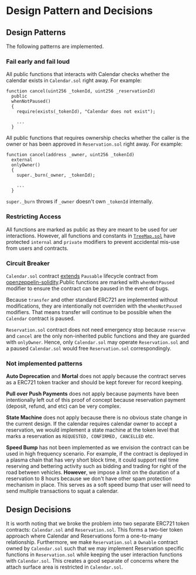 # Design Pattern and Decisions

## Design Patterns

The following patterns are implemented.

### Fail early and fail loud

All public functions that interacts with Calendar checks whether the calendar exists in `Calendar.sol` right away. For example:

```solidity
function cancel(uint256 _tokenId, uint256 _reservationId)
  public
  whenNotPaused()
  {
    require(exists(_tokenId), "Calendar does not exist");

    ...
  }
```

All public functions that requires ownership checks whether the caller is the owner or has been approved in `Reservation.sol` right away. For example:

```solidity
function cancel(address _owner, uint256 _tokenId)
  external
  onlyOwner()
  {
    super._burn(_owner, _tokenId);

    ...
  }
```

`super._burn` throws if `_owner` doesn't own `_tokenId` internally.

### Restricting Access

All functions are marked as public as they are meant to be used for uer interactions. However, all functions and constants in [`TreeMap.sol`](https://github.com/saurfang/solidity-treemap/blob/master/contracts/TreeMap.sol) have protected `internal` and `private` modifiers to prevent accidental mis-use from users and contracts.

### Circuit Breaker

`Calendar.sol` contract [extends](https://github.com/saurfang/meeteth/blob/master/contracts/Calendar.sol#L10) `Pausable` lifecycle contract from [openzeppelin-solidity](https://github.com/OpenZeppelin/openzeppelin-solidity/blob/master/contracts/lifecycle/Pausable.sol).Public functions are marked with `whenNotPaused` modifier to ensure the contract can be paused in the event of bugs.

Because `transfer` and other standard ERC721 are implemented without modifications, they are intentionally not overriden with the `whenNotPaused` modifiers. That means transfer will continue to be possible when the `Calendar` contract is paused.

`Reservation.sol` contract does not need emergency stop because `reserve` and `cancel` are the only non-inherited public functions and they are guarded with `onlyOwner`. Hence, only `Calendar.sol` may operate `Reservation.sol` and a paused `Calendar.sol` would free `Reservation.sol` correspondingly.

### Not implemented patterns

**Auto Deprecation** and **Mortal** does not apply because the contract serves as a ERC721 token tracker and should be kept forever for record keeping.

**Pull over Push Payments** does not apply because payments have been intentionally left out of this proof of concept because reservation payment (deposit, refund, and etc) can be very complex.

**State Machine** does not apply because there is no obvious state change in the current design. If the calendar requires calendar owner to accept a reservation, we would implement a state machine at the token level that marks a reservation as `REQUESTED, CONFIRMED, CANCELLED` etc.

**Speed Bump** has not been implemented as we envision the contract can be used in high frequency scenario. For example, if the contract is deployed in a plasma chain that has very short block time, it could support real time reserving and bettering activity such as bidding and trading for right of the road between vehicles. **However**, we impose a limit on the duration of a reservation to 8 hours because we don't have other spam protection mechanism in place. This serves as a soft speed bump that user will need to send multiple transactions to squat a calendar.

## Design Decisions

It is worth noting that we broke the problem into two separate ERC721 token contracts: `Calendar.sol` and `Reservation.sol`. This forms a two-tier token approach where Calendar and Reservations form a one-to-many relationship. Furthermore, we make `Reservation.sol` a `Ownable` contract owned by `Calendar.sol` such that we may implement Reservation specific functions in `Reservation.sol` while keeping the user interaction functions with `Calendar.sol`. This creates a good separate of concerns where the attach surface area is restricted in `Calendar.sol`.
